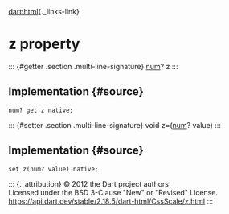 [dart:html](../../dart-html/dart-html-library){._links-link}

z property
==========

::: {#getter .section .multi-line-signature}
[num](../../dart-core/num-class)? z
:::

Implementation {#source}
--------------

``` {.language-dart data-language="dart"}
num? get z native;
```

::: {#setter .section .multi-line-signature}
void z=([num](../../dart-core/num-class)? value)
:::

Implementation {#source}
--------------

``` {.language-dart data-language="dart"}
set z(num? value) native;
```

::: {._attribution}
© 2012 the Dart project authors\
Licensed under the BSD 3-Clause \"New\" or \"Revised\" License.\
<https://api.dart.dev/stable/2.18.5/dart-html/CssScale/z.html>
:::
